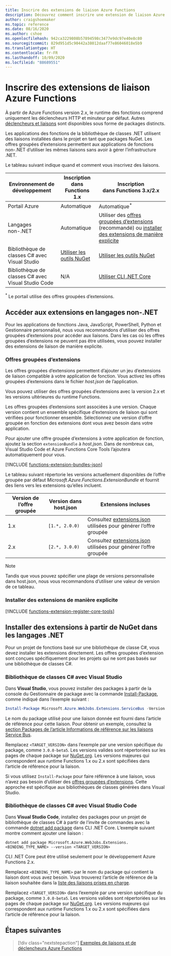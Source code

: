 ```yaml
---
title: Inscrire des extensions de liaison Azure Functions
description: Découvrez comment inscrire une extension de liaison Azure Functions en fonction de votre environnement.
author: craigshoemaker
ms.topic: reference
ms.date: 08/16/2020
ms.author: cshoe
ms.openlocfilehash: 942ca3229808b57894598c3477e9dc97e40e8c80
ms.sourcegitcommit: 829d951d5c90442a38012daaf77e86046018e5b9
ms.translationtype: HT
ms.contentlocale: fr-FR
ms.lasthandoff: 10/09/2020
ms.locfileid: "88689551"
---
```

# <a name="register-azure-functions-binding-extensions"></a>Inscrire des extensions de liaison Azure Functions

À partir de Azure Functions version 2.x, le runtime des fonctions comprend uniquement les déclencheurs HTTP et minuteur par défaut. Autres [déclencheurs et liaisons](./functions-triggers-bindings.md) sont disponibles sous forme de packages distincts.

Les applications des fonctions de la bibliothèque de classes .NET utilisent des liaisons installées dans le projet en tant que packages NuGet. Les offres groupées d’extensions permettent aux applications de fonctions non-.NET d’utiliser les mêmes liaisons sans avoir à gérer l’infrastructure .NET.

Le tableau suivant indique quand et comment vous inscrivez des liaisons.

| Environnement de développement |Inscription<br/> dans Functions 1.x  |Inscription<br/> dans Functions 3.x/2.x  |
|-------------------------|------------------------------------|------------------------------------|
|Portail Azure|Automatique|Automatique<sup>*</sup>|
|Langages non-.NET|Automatique|Utiliser des [offres groupées d’extensions](#extension-bundles) (recommandé) ou [installer des extensions de manière explicite](#explicitly-install-extensions)|
|Bibliothèque de classes C# avec Visual Studio|[Utiliser les outils NuGet](#vs)|[Utiliser les outils NuGet](#vs)|
|Bibliothèque de classes C# avec Visual Studio Code|N/A|[Utiliser CLI .NET Core](#vs-code)|

<sup>*</sup> Le portail utilise des offres groupées d’extensions.

## <a name="access-extensions-in-non-net-languages"></a>Accéder aux extensions en langages non-.NET

Pour les applications de fonctions Java, JavaScript, PowerShell, Python et Gestionnaire personnalisé, nous vous recommandons d’utiliser des offres groupées d’extensions pour accéder aux liaisons. Dans les cas où les offres groupées d’extensions ne peuvent pas être utilisées, vous pouvez installer des extensions de liaison de manière explicite.

### <a name="extension-bundles"></a><a name="extension-bundles"></a>Offres groupées d’extensions

Les offres groupées d’extensions permettent d’ajouter un jeu d’extensions de liaison compatible à votre application de fonction. Vous activez les offres groupées d’extensions dans le fichier *host.json* de l’application.

Vous pouvez utiliser des offres groupées d’extensions avec la version 2.x et les versions ultérieures du runtime Functions.

Les offres groupées d’extensions sont associées à une version. Chaque version contient un ensemble spécifique d’extensions de liaison qui sont vérifiées pour fonctionner ensemble. Sélectionnez une version d’offre groupée en fonction des extensions dont vous avez besoin dans votre application.

Pour ajouter une offre groupée d’extensions à votre application de fonction, ajoutez la section `extensionBundle` à *host.json*. Dans de nombreux cas, Visual Studio Code et Azure Functions Core Tools l’ajoutera automatiquement pour vous.

[!INCLUDE [functions-extension-bundles-json](../../includes/functions-extension-bundles-json.md)]

Le tableau suivant répertorie les versions actuellement disponibles de l’offre groupée par défaut *Microsoft.Azure.Functions.ExtensionBundle* et fournit des liens vers les extensions qu’elles incluent.

| Version de l’offre groupée | Version dans host.json | Extensions incluses |
| --- | --- | --- |
| 1.x | `[1.*, 2.0.0)` | Consultez [extensions.json](https://github.com/Azure/azure-functions-extension-bundles/blob/v1.x/src/Microsoft.Azure.Functions.ExtensionBundle/extensions.json) utilisées pour générer l’offre groupée |
| 2.x | `[2.*, 3.0.0)` | Consultez [extensions.json](https://github.com/Azure/azure-functions-extension-bundles/blob/v2.x/src/Microsoft.Azure.Functions.ExtensionBundle/extensions.json) utilisées pour générer l’offre groupée |

> [!NOTE]
> Tandis que vous pouvez spécifier une plage de versions personnalisée dans host.json, nous vous recommandons d’utiliser une valeur de version de ce tableau.

### <a name="explicitly-install-extensions"></a><a name="explicitly-install-extensions"></a>Installer des extensions de manière explicite

[!INCLUDE [functions-extension-register-core-tools](../../includes/functions-extension-register-core-tools.md)]

## <a name="install-extensions-from-nuget-in-net-languages"></a><a name="local-csharp"></a>Installer des extensions à partir de NuGet dans les langages .NET

Pour un projet de fonctions basé sur une bibliothèque de classe C#, vous devez installer les extensions directement. Les offres groupées d’extension sont conçues spécifiquement pour les projets qui ne sont pas basés sur une bibliothèque de classes C#.

### <a name="c-class-library-with-visual-studio"></a><a name="vs"></a> Bibliothèque de classes C\# avec Visual Studio

Dans **Visual Studio**, vous pouvez installer des packages à partir de la console du Gestionnaire de package avec la commande [Install-Package](/nuget/tools/ps-ref-install-package), comme indiqué dans l’exemple suivant :

```powershell
Install-Package Microsoft.Azure.WebJobs.Extensions.ServiceBus -Version <TARGET_VERSION>
```

Le nom du package utilisé pour une liaison donnée est fourni dans l’article de référence pour cette liaison. Pour obtenir un exemple, consultez la [section Packages de l’article Informations de référence sur les liaisons Service Bus](functions-bindings-service-bus.md#functions-1x).

Remplacez `<TARGET_VERSION>` dans l’exemple par une version spécifique du package, comme `3.0.0-beta5`. Les versions valides sont répertoriées sur les pages de chaque package sur [NuGet.org](https://nuget.org). Les versions majeures qui correspondent aux runtime Functions 1.x ou 2.x sont spécifiées dans l’article de référence pour la liaison.

Si vous utilisez `Install-Package` pour faire référence à une liaison, vous n’avez pas besoin d’utiliser des [offres groupées d’extensions](#extension-bundles). Cette approche est spécifique aux bibliothèques de classes générées dans Visual Studio.

### <a name="c-class-library-with-visual-studio-code"></a><a name="vs-code"></a> Bibliothèque de classes C# avec Visual Studio Code

Dans **Visual Studio Code**, installez des packages pour un projet de bibliothèque de classes C# à partir de l’invite de commandes avec la commande [dotnet add package](/dotnet/core/tools/dotnet-add-package) dans CLI .NET Core. L’exemple suivant montre comment ajouter une liaison :

```terminal
dotnet add package Microsoft.Azure.WebJobs.Extensions.<BINDING_TYPE_NAME> --version <TARGET_VERSION>
```

CLI .NET Core peut être utilisé seulement pour le développement Azure Functions 2.x.

Remplacez `<BINDING_TYPE_NAME>` par le nom du package qui contient la liaison dont vous avez besoin. Vous trouverez l’article de référence de la liaison souhaitée dans la [liste des liaisons prises en charge](./functions-triggers-bindings.md#supported-bindings).

Remplacez `<TARGET_VERSION>` dans l’exemple par une version spécifique du package, comme `3.0.0-beta5`. Les versions valides sont répertoriées sur les pages de chaque package sur [NuGet.org](https://nuget.org). Les versions majeures qui correspondent aux runtime Functions 1.x ou 2.x sont spécifiées dans l’article de référence pour la liaison.

## <a name="next-steps"></a>Étapes suivantes
> [!div class="nextstepaction"]
> [Exemples de liaisons et de déclencheurs Azure Functions](./functions-bindings-example.md)
